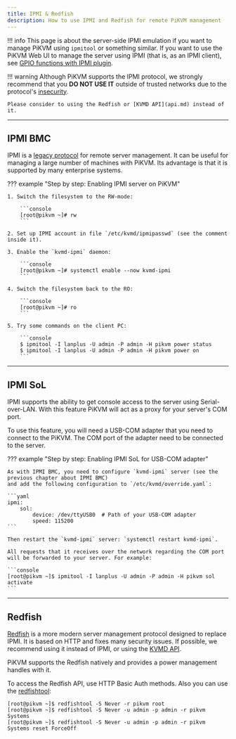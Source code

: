 ```yaml
---
title: IPMI & Redfish
description: How to use IPMI and Redfish for remote PiKVM management
---
```


!!! info
    This page is about the server-side IPMI emulation if you want to manage PiKVM using `ipmitool` or something similar.
    If you want to use the PiKVM Web UI to manage the server using IPMI (that is, as an IPMI client),
    see [GPIO functions with IPMI plugin](gpio.md).

!!! warning
    Although PiKVM supports the IPMI protocol, we strongly recommend that you **DO NOT USE IT** outside of trusted networks
    due to the protocol's [insecurity](http://fish2.com/ipmi/).

    Please consider to using the Redfish or [KVMD API](api.md) instead of it.


----
## IPMI BMC

IPMI is a [legacy protocol](https://en.wikipedia.org/wiki/Intelligent_Platform_Management_Interface) for remote server management.
It can be useful for managing a large number of machines with PiKVM. Its advantage is that it is supported by many enterprise systems.

??? example "Step by step: Enabling IPMI server on PiKVM"

    1. Switch the filesystem to the RW-mode:

        ```console
        [root@pikvm ~]# rw
        ```

    2. Set up IPMI account in file `/etc/kvmd/ipmipasswd` (see the comment inside it).

    3. Enable the `kvmd-ipmi` daemon:

        ```console
        [root@pikvm ~]# systemctl enable --now kvmd-ipmi
        ```

    4. Switch the filesystem back to the RO:

        ```console
        [root@pikvm ~]# ro
        ```

    5. Try some commands on the client PC:

        ```console
        $ ipmitool -I lanplus -U admin -P admin -H pikvm power status
        $ ipmitool -I lanplus -U admin -P admin -H pikvm power on
        ```


----
## IPMI SoL

IPMI supports the ability to get console access to the server using Serial-over-LAN.
With this feature PiKVM will act as a proxy for your server's COM port.

To use this feature, you will need a USB-COM adapter that you need to connect to the PiKVM.
The COM port of the adapter need to be connected to the server.

??? example "Step by step: Enabling IPMI SoL for USB-COM adapter"

    As with IPMI BMC, you need to configure `kvmd-ipmi` server (see the previous chapter about IPMI BMC)
    and add the following configuration to `/etc/kvmd/override.yaml`:

    ```yaml
    ipmi:
        sol:
            device: /dev/ttyUSB0  # Path of your USB-COM adapter
            speed: 115200
    ```

    Then restart the `kvmd-ipmi` server: `systemctl restart kvmd-ipmi`.

    All requests that it receives over the network regarding the COM port will be forwarded to your server. For example:

    ```console
    [root@pikvm ~]$ ipmitool -I lanplus -U admin -P admin -H pikvm sol activate
    ```


----
## Redfish

[Redfish](https://www.dmtf.org/standards/redfish) is a more modern server management protocol designed to replace IPMI.
It is based on HTTP and fixes many security issues. If possible, we recommend using it instead of IPMI, or using the [KVMD API](api.md).

PiKVM supports the Redfish natively and provides a power management handles with it.

To access the Redfish API, use HTTP Basic Auth methods. Also you can use the [redfishtool](https://github.com/DMTF/Redfishtool):

```console
[root@pikvm ~]$ redfishtool -S Never -r pikvm root
[root@pikvm ~]$ redfishtool -S Never -u admin -p admin -r pikvm Systems
[root@pikvm ~]$ redfishtool -S Never -u admin -p admin -r pikvm Systems reset ForceOff
```
